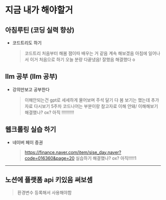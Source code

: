 # 지금 내가 해야할거

## 아침루틴 (코딩 실력 향상) 
- 코드트리도 하기
  > 코드트리 처음부터 해봄 잼이따 배우는 거 같음
  > 계속 해보겠음
  > 아침에 일어나서 이거 처음으로 하기
  > 오늘 분량 다끝냈음! 잘했음
  > 해결했다 o

## llm 공부 (llm 공부)
- 강의만보고 공부한다 
  > 이해안되는건 gpt로 세세하게 물어보며 주석 달기
  > 다 봄 보기는 했는데 추가 자료 다시보기
  > 5주차 코드나어는 부분이랑 참고자료 이해 안돼/ 이해해보기
  >  해결했나? ox? 아직 !!!!!!!!!!

## 웹크롤링 실습 하기
- 네이버 페이 증권
  >https://finance.naver.com/item/sise_day.naver?code=016360&page=20
  >실습하기
  > 해결했나? ox? 아직!!!!!1

 
 
 
 ------------------------------------
 ## 노션에 플랫폼 api 키있음 써보셈
 > 환경변수 등록해서 사용해야함
